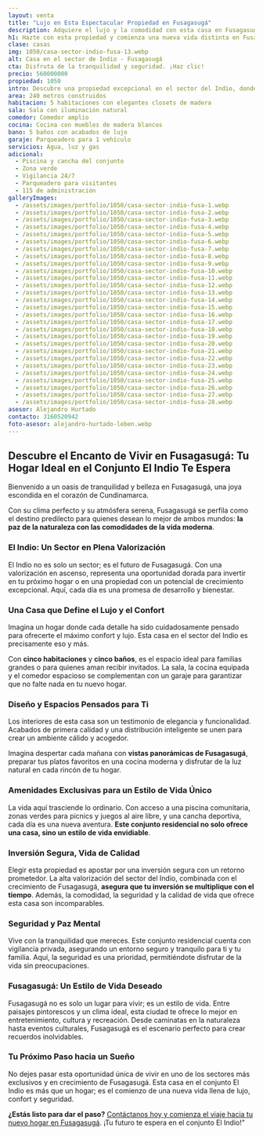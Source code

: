 ```yaml
---
layout: venta
title: "Lujo en Esta Espectacular Propiedad en Fusagasugá"
description: Adquiere el lujo y la comodidad con esta casa en Fusagasugá. ¡No pierdas la oportunidad de vivir en un ambiente de tranquilidad y seguridad!
h1: Hazte con esta propiedad y comienza una nueva vida distinta en Fusagasugá
clase: casas
img: 1050/casa-sector-indio-fusa-13.webp
alt: Casa en el sector de Indio - Fusagasugá
cta: Disfruta de la tranquilidad y seguridad. ¡Haz clic!
precio: 560000000
propiedad: 1050
intro: Descubre una propiedad excepcional en el sector del Indio, donde el lujo y la tranquilidad se encuentran. 
area: 240 metros construidos
habitacion: 5 habitaciones con elegantes closets de madera 
sala: Sala con iluminación natural 
comedor: Comedor amplio
cocina: Cocina con muebles de madera blancos
bano: 5 baños con acabados de lujo 
garaje: Parqueadero para 1 vehículo 
servicios: Agua, luz y gas 
adicional:
  - Piscina y cancha del conjunto
  - Zona verde
  - Vigilancia 24/7
  - Parqueadero para visitantes
  - 115 de administración
galleryImages:
  - /assets/images/portfolio/1050/casa-sector-indio-fusa-1.webp
  - /assets/images/portfolio/1050/casa-sector-indio-fusa-2.webp
  - /assets/images/portfolio/1050/casa-sector-indio-fusa-3.webp
  - /assets/images/portfolio/1050/casa-sector-indio-fusa-4.webp
  - /assets/images/portfolio/1050/casa-sector-indio-fusa-5.webp
  - /assets/images/portfolio/1050/casa-sector-indio-fusa-6.webp
  - /assets/images/portfolio/1050/casa-sector-indio-fusa-7.webp
  - /assets/images/portfolio/1050/casa-sector-indio-fusa-8.webp
  - /assets/images/portfolio/1050/casa-sector-indio-fusa-9.webp
  - /assets/images/portfolio/1050/casa-sector-indio-fusa-10.webp
  - /assets/images/portfolio/1050/casa-sector-indio-fusa-11.webp
  - /assets/images/portfolio/1050/casa-sector-indio-fusa-12.webp
  - /assets/images/portfolio/1050/casa-sector-indio-fusa-13.webp
  - /assets/images/portfolio/1050/casa-sector-indio-fusa-14.webp
  - /assets/images/portfolio/1050/casa-sector-indio-fusa-15.webp
  - /assets/images/portfolio/1050/casa-sector-indio-fusa-16.webp
  - /assets/images/portfolio/1050/casa-sector-indio-fusa-17.webp
  - /assets/images/portfolio/1050/casa-sector-indio-fusa-18.webp
  - /assets/images/portfolio/1050/casa-sector-indio-fusa-19.webp
  - /assets/images/portfolio/1050/casa-sector-indio-fusa-20.webp
  - /assets/images/portfolio/1050/casa-sector-indio-fusa-21.webp
  - /assets/images/portfolio/1050/casa-sector-indio-fusa-22.webp
  - /assets/images/portfolio/1050/casa-sector-indio-fusa-23.webp
  - /assets/images/portfolio/1050/casa-sector-indio-fusa-24.webp
  - /assets/images/portfolio/1050/casa-sector-indio-fusa-25.webp
  - /assets/images/portfolio/1050/casa-sector-indio-fusa-26.webp
  - /assets/images/portfolio/1050/casa-sector-indio-fusa-27.webp
  - /assets/images/portfolio/1050/casa-sector-indio-fusa-28.webp
asesor: Alejandro Hurtado
contacto: 3160520942
foto-asesor: alejandro-hurtado-leben.webp
---
```

## Descubre el Encanto de Vivir en Fusagasugá: Tu Hogar Ideal en el Conjunto El Indio Te Espera

Bienvenido a un oasis de tranquilidad y belleza en Fusagasugá, una joya escondida en el corazón de Cundinamarca.

Con su clima perfecto y su atmósfera serena, Fusagasugá se perfila como el destino predilecto para quienes desean lo mejor de ambos mundos: **la paz de la naturaleza con las comodidades de la vida moderna**.

### El Indio: Un Sector en Plena Valorización

El Indio no es solo un sector; es el futuro de Fusagasugá. Con una valorización en ascenso, representa una oportunidad dorada para invertir en tu próximo hogar o en una propiedad con un potencial de crecimiento excepcional. Aquí, cada día es una promesa de desarrollo y bienestar.

### Una Casa que Define el Lujo y el Confort

Imagina un hogar donde cada detalle ha sido cuidadosamente pensado para ofrecerte el máximo confort y lujo. Esta casa en el sector del Indio es precisamente eso y más.

Con **cinco habitaciones** y **cinco baños**, es el espacio ideal para familias grandes o para quienes aman recibir invitados. La sala, la cocina equipada y el comedor espacioso se complementan con un garaje para garantizar que no falte nada en tu nuevo hogar.

### Diseño y Espacios Pensados para Ti

Los interiores de esta casa son un testimonio de elegancia y funcionalidad. Acabados de primera calidad y una distribución inteligente se unen para crear un ambiente cálido y acogedor.

Imagina despertar cada mañana con **vistas panorámicas de Fusagasugá**, preparar tus platos favoritos en una cocina moderna y disfrutar de la luz natural en cada rincón de tu hogar.

### Amenidades Exclusivas para un Estilo de Vida Único

La vida aquí trasciende lo ordinario. Con acceso a una piscina comunitaria, zonas verdes para picnics y juegos al aire libre, y una cancha deportiva, cada día es una nueva aventura. **Este conjunto residencial no solo ofrece una casa, sino un estilo de vida envidiable**.

### Inversión Segura, Vida de Calidad

Elegir esta propiedad es apostar por una inversión segura con un retorno prometedor. La alta valorización del sector del Indio, combinada con el crecimiento de Fusagasugá, **asegura que tu inversión se multiplique con el tiempo**. Además, la comodidad, la seguridad y la calidad de vida que ofrece esta casa son incomparables.

### Seguridad y Paz Mental

Vive con la tranquilidad que mereces. Este conjunto residencial cuenta con vigilancia privada, asegurando un entorno seguro y tranquilo para ti y tu familia. Aquí, la seguridad es una prioridad, permitiéndote disfrutar de la vida sin preocupaciones.

### Fusagasugá: Un Estilo de Vida Deseado

Fusagasugá no es solo un lugar para vivir; es un estilo de vida. Entre paisajes pintorescos y un clima ideal, esta ciudad te ofrece lo mejor en entretenimiento, cultura y recreación. Desde caminatas en la naturaleza hasta eventos culturales, Fusagasugá es el escenario perfecto para crear recuerdos inolvidables.

### Tu Próximo Paso hacia un Sueño

No dejes pasar esta oportunidad única de vivir en uno de los sectores más exclusivos y en crecimiento de Fusagasugá. Esta casa en el conjunto El Indio es más que un hogar; es el comienzo de una nueva vida llena de lujo, confort y seguridad.

**¿Estás listo para dar el paso?** [Contáctanos hoy y comienza el viaje hacia tu nuevo hogar en Fusagasugá](#asesor). ¡Tu futuro te espera en el conjunto El Indio!"
